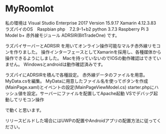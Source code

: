 # MyRoomIot
私の環境は 
Visual Studio Enterprise 2017 Version 15.9.17
Xamarin 4.12.3.83
ラズパイのOS　Raspbian
php　7.2.9-1+b2
python 3.7.3
Raspberry Pi 3 Model b+
赤外線モジュール ADRSIR(BitTradeOne)
です。


ラズパイサーバーとADRSIR を用いてオンライン操作可能なマルチ赤外線リモコンを作りました。
操作インターフェースとしてXamarinを採用し、各種媒体から操作できるようにしました。
Macを持っていないのでIOSの動作確認はできていません。
Windowsとandroidは動作確認済みです。

ラズパイにADRSIRを積んで各種設定。
赤外線データのファイルを用意。
MyData.csを編集。
MyDataに用意したファイル名を使ってボタンを作成(MainPage.xaml)とイベントの設定(MainPageViewModel.cs)
starter.phpにハッシュ値を設定。サーバーにファイルを配置してApache起動
VSでデバッグ起動してリモコン操作

で動くと思います。

リリースビルドした場合にはUWPの配置やAndroidアプリの配置方法に従ってください。
